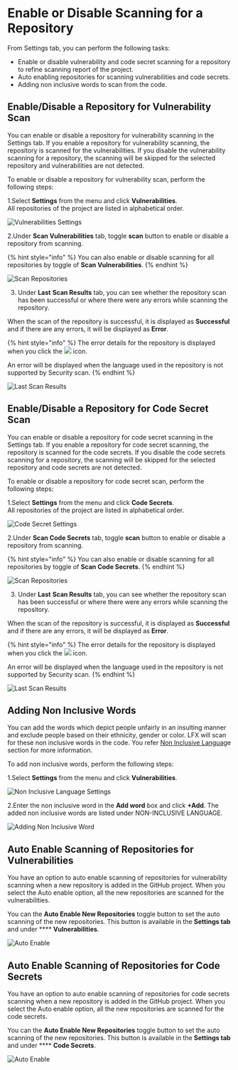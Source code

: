 # Enable or Disable Scanning for a Repository

From Settings tab, you can perform the following tasks:

* Enable or disable vulnerability and code secret scanning for a repository to refine scanning report of the project.
* Auto enabling repositories for scanning vulnerabilities and code secrets.
* Adding non inclusive words to scan from the code.

## **Enable/Disable a Repository for Vulnerability Scan**

You can enable or disable a repository for vulnerability scanning in the Settings tab. If you enable a repository for vulnerability scanning, the repository is scanned for the vulnerabilities. If you disable the vulnerability scanning for a repository, the scanning will be skipped for the selected repository and vulnerabilities are not detected.  

To enable or disable a repository for vulnerability scan, perform the following steps:

1.Select **Settings** from the menu and click **Vulnerabilities**.  
All repositories of the project are listed in alphabetical order. 

![Vulnerabilities Settings](../.gitbook/assets/vul%20%281%29.png)

2.Under **Scan Vulnerabilities** tab, toggle **scan** button to enable or disable a repository from scanning. 

{% hint style="info" %}
You can also enable or disable scanning for all repositories by toggle of **Scan Vulnerabilities**. 
{% endhint %}

![Scan Repositories](../.gitbook/assets/settings%20%283%29.png)

3. Under **Last** **Scan Results** tab, you can see whether the repository scan has been successful or where there were any errors while scanning the repository.

When the scan of the repository is successful, it is displayed as **Successful** and if there are any errors, it will be displayed as **Error**.

{% hint style="info" %}
The error details for the repository is displayed when you click the ![](../.gitbook/assets/error.png) icon. 

An error will be displayed when the language used in the repository is not supported by Security scan.
{% endhint %}

![Last Scan Results](../.gitbook/assets/last_scan%20%282%29.png)

## **Enable/Disable a Repository for Code Secret Scan**

You can enable or disable a repository for code secret scanning in the Settings tab. If you enable a repository for code secret scanning, the repository is scanned for the code secrets. If you disable the code secrets scanning for a repository, the scanning will be skipped for the selected repository and code secrets are not detected.  

To enable or disable a repository for code secret scan, perform the following steps:

1.Select **Settings** from the menu and click **Code Secrets**.  
All repositories of the project are listed in alphabetical order. 

![Code Secret Settings](../.gitbook/assets/settings_code_secret.png)

2.Under **Scan Code Secrets** tab, toggle **scan** button to enable or disable a repository from scanning. 

{% hint style="info" %}
You can also enable or disable scanning for all repositories by toggle of **Scan Code Secrets**. 
{% endhint %}

![Scan Repositories](../.gitbook/assets/settings_code_secret2.png)

3. Under **Last** **Scan Results** tab, you can see whether the repository scan has been successful or where there were any errors while scanning the repository.

When the scan of the repository is successful, it is displayed as **Successful** and if there are any errors, it will be displayed as **Error**.

{% hint style="info" %}
The error details for the repository is displayed when you click the ![](../.gitbook/assets/error.png) icon. 

An error will be displayed when the language used in the repository is not supported by Security scan.
{% endhint %}

![Last Scan Results](../.gitbook/assets/settings_code_secret3.png)

## Adding Non Inclusive Words

You can add the words which depict people unfairly in an insulting manner and exclude people based on their ethnicity, gender or color. LFX will scan for these non inclusive words in the code. You refer [Non Inclusive Languag](non-inclusive-language.md)e section for more information. 

To add non inclusive words, perform the following steps:

1.Select **Settings** from the menu and click **Vulnerabilities**.

![Non Inclusive Language Settings ](../.gitbook/assets/setting_nil.png)

2.Enter the non inclusive word in the **Add word** box and click **+Add**. The added non inclusive words are listed under NON-INCLUSIVE LANGUAGE. 

![Adding Non Inclusive Word](../.gitbook/assets/setting_nil_2.png)

## Auto Enable Scanning of Repositories for Vulnerabilities

You have an option to auto enable scanning of repositories for vulnerability scanning when a new repository is added in the GitHub project. When you select the Auto enable option, all the new repositories are scanned for the vulnerabilities. 

You can the **Auto Enable New Repositories** toggle button to set the auto scanning of the new repositories. This button is available in the **Settings tab** and under **** **Vulnerabilities**.

![Auto Enable ](../.gitbook/assets/enable_vul.png)

## Auto Enable Scanning of Repositories for Code Secrets

You have an option to auto enable scanning of repositories for code secrets scanning when a new repository is added in the GitHub project. When you select the Auto enable option, all the new repositories are scanned for the code secrets. 

You can the **Auto Enable New Repositories** toggle button to set the auto scanning of the new repositories. This button is available in the **Settings tab** and under **** **Code Secrets**.

![Auto Enable ](../.gitbook/assets/enable_cs.png)













